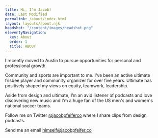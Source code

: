 ```yaml
---
title: Hi, I'm Jacob!
date: Last Modified 
permalink: /about/index.html
layout: layouts/about.njk
headshot: "/content/images/headshot.png"
eleventyNavigation:
  key: About
  order: 1
  title: ABOUT
---
```

I recently moved to Austin to pursue opportunities for personal and professional growth. 

Community and sports are important to me. I've been an active ultimate frisbee player and community organizer for over five years. Ultimate has positively shaped my views on equity, teamwork, leadership.

Aside from design and ultimate, I’m an avid listener of podcasts and love discovering new music and I'm a huge fan of the US men's and women's national soccer teams.

Follow me on Twitter [@jacobpfeiferco](http://twitter.com/jacobpfeiferco) where I share clips from design podcasts.

Send me an email himself@jacobpfeifer.co